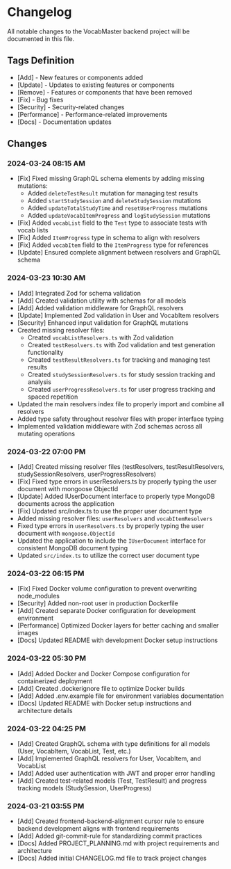 # Changelog

All notable changes to the VocabMaster backend project will be documented in this file.

## Tags Definition
- [Add] - New features or components added
- [Update] - Updates to existing features or components
- [Remove] - Features or components that have been removed
- [Fix] - Bug fixes
- [Security] - Security-related changes
- [Performance] - Performance-related improvements
- [Docs] - Documentation updates

## Changes

### 2024-03-24 08:15 AM
- [Fix] Fixed missing GraphQL schema elements by adding missing mutations:
  - Added `deleteTestResult` mutation for managing test results
  - Added `startStudySession` and `deleteStudySession` mutations
  - Added `updateTotalStudyTime` and `resetUserProgress` mutations
  - Added `updateVocabItemProgress` and `logStudySession` mutations
- [Fix] Added `vocabList` field to the `Test` type to associate tests with vocab lists
- [Fix] Added `ItemProgress` type in schema to align with resolvers
- [Fix] Added `vocabItem` field to the `ItemProgress` type for references
- [Update] Ensured complete alignment between resolvers and GraphQL schema

### 2024-03-23 10:30 AM
- [Add] Integrated Zod for schema validation
- [Add] Created validation utility with schemas for all models
- [Add] Added validation middleware for GraphQL resolvers
- [Update] Implemented Zod validation in User and VocabItem resolvers
- [Security] Enhanced input validation for GraphQL mutations
- Created missing resolver files:
  - Created `vocabListResolvers.ts` with Zod validation
  - Created `testResolvers.ts` with Zod validation and test generation functionality
  - Created `testResultResolvers.ts` for tracking and managing test results
  - Created `studySessionResolvers.ts` for study session tracking and analysis
  - Created `userProgressResolvers.ts` for user progress tracking and spaced repetition
- Updated the main resolvers index file to properly import and combine all resolvers
- Added type safety throughout resolver files with proper interface typing
- Implemented validation middleware with Zod schemas across all mutating operations

### 2024-03-22 07:00 PM
- [Add] Created missing resolver files (testResolvers, testResultResolvers, studySessionResolvers, userProgressResolvers)
- [Fix] Fixed type errors in userResolvers.ts by properly typing the user document with mongoose ObjectId
- [Update] Added IUserDocument interface to properly type MongoDB documents across the application
- [Fix] Updated src/index.ts to use the proper user document type
- Added missing resolver files: `userResolvers` and `vocabItemResolvers`
- Fixed type errors in `userResolvers.ts` by properly typing the user document with `mongoose.ObjectId`
- Updated the application to include the `IUserDocument` interface for consistent MongoDB document typing
- Updated `src/index.ts` to utilize the correct user document type

### 2024-03-22 06:15 PM
- [Fix] Fixed Docker volume configuration to prevent overwriting node_modules
- [Security] Added non-root user in production Dockerfile
- [Add] Created separate Docker configuration for development environment
- [Performance] Optimized Docker layers for better caching and smaller images
- [Docs] Updated README with development Docker setup instructions

### 2024-03-22 05:30 PM
- [Add] Added Docker and Docker Compose configuration for containerized deployment
- [Add] Created .dockerignore file to optimize Docker builds
- [Add] Added .env.example file for environment variables documentation
- [Docs] Updated README with Docker setup instructions and architecture details

### 2024-03-22 04:25 PM
- [Add] Created GraphQL schema with type definitions for all models (User, VocabItem, VocabList, Test, etc.)
- [Add] Implemented GraphQL resolvers for User, VocabItem, and VocabList
- [Add] Added user authentication with JWT and proper error handling
- [Add] Created test-related models (Test, TestResult) and progress tracking models (StudySession, UserProgress)

### 2024-03-21 03:55 PM
- [Add] Created frontend-backend-alignment cursor rule to ensure backend development aligns with frontend requirements
- [Add] Added git-commit-rule for standardizing commit practices
- [Docs] Added PROJECT_PLANNING.md with project requirements and architecture
- [Docs] Added initial CHANGELOG.md file to track project changes 